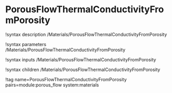 # PorousFlowThermalConductivityFromPorosity

!syntax description /Materials/PorousFlowThermalConductivityFromPorosity

!syntax parameters /Materials/PorousFlowThermalConductivityFromPorosity

!syntax inputs /Materials/PorousFlowThermalConductivityFromPorosity

!syntax children /Materials/PorousFlowThermalConductivityFromPorosity

!tag name=PorousFlowThermalConductivityFromPorosity pairs=module:porous_flow system:materials
